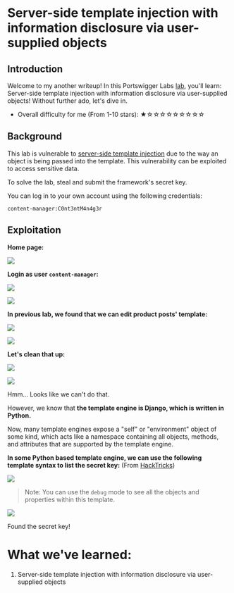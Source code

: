 # Server-side template injection with information disclosure via user-supplied objects

## Introduction

Welcome to my another writeup! In this Portswigger Labs [lab](https://portswigger.net/web-security/server-side-template-injection/exploiting/lab-server-side-template-injection-with-information-disclosure-via-user-supplied-objects), you'll learn: Server-side template injection with information disclosure via user-supplied objects! Without further ado, let's dive in.

- Overall difficulty for me (From 1-10 stars): ★☆☆☆☆☆☆☆☆☆

## Background

This lab is vulnerable to [server-side template injection](https://portswigger.net/web-security/server-side-template-injection) due to the way an object is being passed into the template. This vulnerability can be exploited to access sensitive data.

To solve the lab, steal and submit the framework's secret key.

You can log in to your own account using the following credentials:

`content-manager:C0nt3ntM4n4g3r`

## Exploitation

**Home page:**

![](https://github.com/siunam321/CTF-Writeups/blob/main/Portswigger-Labs/Server-Side-Template-Injection/SSTI-5/images/Pasted%20image%2020221223045047.png)

**Login as user `content-manager`:**

![](https://github.com/siunam321/CTF-Writeups/blob/main/Portswigger-Labs/Server-Side-Template-Injection/SSTI-5/images/Pasted%20image%2020221223045107.png)

![](https://github.com/siunam321/CTF-Writeups/blob/main/Portswigger-Labs/Server-Side-Template-Injection/SSTI-5/images/Pasted%20image%2020221223045112.png)

**In previous lab, we found that we can edit product posts' template:**

![](https://github.com/siunam321/CTF-Writeups/blob/main/Portswigger-Labs/Server-Side-Template-Injection/SSTI-5/images/Pasted%20image%2020221223045146.png)

![](https://github.com/siunam321/CTF-Writeups/blob/main/Portswigger-Labs/Server-Side-Template-Injection/SSTI-5/images/Pasted%20image%2020221223045201.png)

**Let's clean that up:**

![](https://github.com/siunam321/CTF-Writeups/blob/main/Portswigger-Labs/Server-Side-Template-Injection/SSTI-5/images/Pasted%20image%2020221223045605.png)

![](https://github.com/siunam321/CTF-Writeups/blob/main/Portswigger-Labs/Server-Side-Template-Injection/SSTI-5/images/Pasted%20image%2020221223045612.png)

Hmm... Looks like we can't do that.

However, we know that **the template engine is Django, which is written in Python.**

Now, many template engines expose a "self" or "environment" object of some kind, which acts like a namespace containing all objects, methods, and attributes that are supported by the template engine.

**In some Python based template engine, we can use the following template syntax to list the secret key:** (From [HackTricks](https://book.hacktricks.xyz/pentesting-web/ssti-server-side-template-injection#jinja2-python))

![](https://github.com/siunam321/CTF-Writeups/blob/main/Portswigger-Labs/Server-Side-Template-Injection/SSTI-5/images/Pasted%20image%2020221223050426.png)

> Note: You can use the `debug` mode to see all the objects and properties within this template.

![](https://github.com/siunam321/CTF-Writeups/blob/main/Portswigger-Labs/Server-Side-Template-Injection/SSTI-5/images/Pasted%20image%2020221223050436.png)

Found the secret key!

# What we've learned:

1. Server-side template injection with information disclosure via user-supplied objects